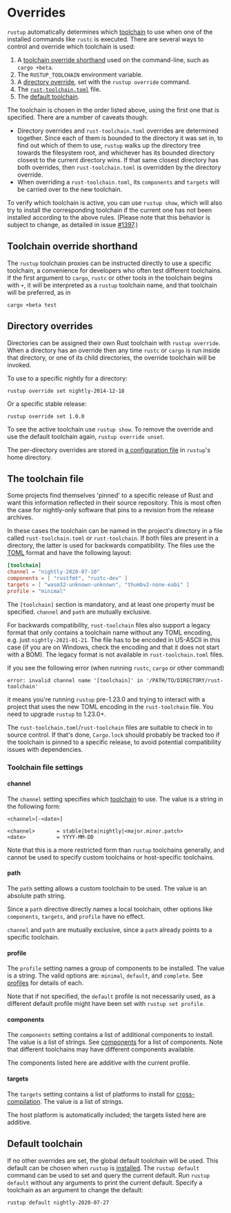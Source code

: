 # Overrides

`rustup` automatically determines which [toolchain] to use when one of the
installed commands like `rustc` is executed. There are several ways to control
and override which toolchain is used:

1. A [toolchain override shorthand] used on the command-line, such as `cargo
   +beta`.
2. The `RUSTUP_TOOLCHAIN` environment variable.
3. A [directory override], set with the `rustup override` command.
4. The [`rust-toolchain.toml`] file.
5. The [default toolchain].

The toolchain is chosen in the order listed above, using the first one that is
specified. There are a number of caveats though:

- Directory overrides and `rust-toolchain.toml` overrides are determined together.
  Since each of them is bounded to the directory it was set in, to find out
  which of them to use, `rustup` walks up the directory tree towards the
  filesystem root, and whichever has its bounded directory closest to the
  current directory wins. If that same closest directory has both overrides,
  then `rust-toolchain.toml` is overridden by the directory override.
- When overriding a `rust-toolchain.toml`, its `components` and `targets`
  will be carried over to the new toolchain.

To verify which toolchain is active, you can use `rustup show`,
which will also try to install the corresponding
toolchain if the current one has not been installed according to the above rules.
(Please note that this behavior is subject to change, as detailed in issue [#1397].)

[toolchain]: concepts/toolchains.md
[toolchain override shorthand]: #toolchain-override-shorthand
[directory override]: #directory-overrides
[`rust-toolchain.toml`]: #the-toolchain-file
[default toolchain]: #default-toolchain

## Toolchain override shorthand

The `rustup` toolchain proxies can be instructed directly to use a specific
toolchain, a convenience for developers who often test different toolchains.
If the first argument to `cargo`, `rustc` or other tools in the toolchain
begins with `+`, it will be interpreted as a `rustup` toolchain name, and that
toolchain will be preferred, as in

```console
cargo +beta test
```

## Directory overrides

Directories can be assigned their own Rust toolchain with `rustup override`.
When a directory has an override then any time `rustc` or `cargo` is run
inside that directory, or one of its child directories, the override toolchain
will be invoked.

To use to a specific nightly for a directory:

```console
rustup override set nightly-2014-12-18
```

Or a specific stable release:

```console
rustup override set 1.0.0
```

To see the active toolchain use `rustup show`. To remove the override and use
the default toolchain again, `rustup override unset`.

The per-directory overrides are stored in [a configuration file] in `rustup`'s
home directory.

[a configuration file]: configuration.md

## The toolchain file

Some projects find themselves 'pinned' to a specific release of Rust and want
this information reflected in their source repository. This is most often the
case for nightly-only software that pins to a revision from the release
archives.

In these cases the toolchain can be named in the project's directory in a file
called `rust-toolchain.toml` or `rust-toolchain`. If both files are present in
a directory, the latter is used for backwards compatibility. The files use the
[TOML] format and have the following layout:

[TOML]: https://toml.io/

``` toml
[toolchain]
channel = "nightly-2020-07-10"
components = [ "rustfmt", "rustc-dev" ]
targets = [ "wasm32-unknown-unknown", "thumbv2-none-eabi" ]
profile = "minimal"
```

The `[toolchain]` section is mandatory, and at least one property must be
specified. `channel` and `path` are mutually exclusive.

For backwards compatibility, `rust-toolchain` files also support a legacy
format that only contains a toolchain name without any TOML encoding, e.g.
just `nightly-2021-01-21`. The file has to be encoded in US-ASCII in this case
(if you are on Windows, check the encoding and that it does not start with a
BOM). The legacy format is not available in `rust-toolchain.toml` files.

If you see the following error (when running `rustc`, `cargo` or other command)

```
error: invalid channel name '[toolchain]' in '/PATH/TO/DIRECTORY/rust-toolchain'
```

it means you're running `rustup` pre-1.23.0 and trying to interact with a project
that uses the new TOML encoding in the `rust-toolchain` file. You need to upgrade
`rustup` to 1.23.0+.

The `rust-toolchain.toml`/`rust-toolchain` files are suitable to check in to
source control. If that's done, `Cargo.lock` should probably be tracked too if
the toolchain is pinned to a specific release, to avoid potential compatibility
issues with dependencies.

### Toolchain file settings

#### channel

The `channel` setting specifies which [toolchain] to use. The value is a
string in the following form:

```
<channel>[-<date>]

<channel>       = stable|beta|nightly|<major.minor.patch>
<date>          = YYYY-MM-DD
```

Note that this is a more restricted form than `rustup` toolchains
generally, and cannot be used to specify custom toolchains or
host-specific toolchains.

[toolchain]: concepts/toolchains.md

#### path

The `path` setting allows a custom toolchain to be used. The value is an
absolute path string.

Since a `path` directive directly names a local toolchain, other options
like `components`, `targets`, and `profile` have no effect.

`channel` and `path` are mutually exclusive, since a `path` already
points to a specific toolchain.

#### profile

The `profile` setting names a group of components to be installed. The
value is a string. The valid options are: `minimal`, `default`, and
`complete`. See [profiles] for details of each.

Note that if not specified, the `default` profile is not necessarily
used, as a different default profile might have been set with `rustup
set profile`.

[profiles]: concepts/profiles.md

#### components

The `components` setting contains a list of additional components to
install. The value is a list of strings. See [components] for a list of
components. Note that different toolchains may have different components
available.

The components listed here are additive with the current profile.

[components]: concepts/components.md

#### targets

The `targets` setting contains a list of platforms to install for
[cross-compilation]. The value is a list of strings.

The host platform is automatically included; the targets listed here are
additive.

[cross-compilation]: https://rust-lang.github.io/rustup/cross-compilation.html

## Default toolchain

If no other overrides are set, the global default toolchain will be used. This
default can be chosen when `rustup` is [installed]. The `rustup default`
command can be used to set and query the current default. Run `rustup default`
without any arguments to print the current default. Specify a toolchain as an
argument to change the default:

```console
rustup default nightly-2020-07-27
```

[installed]: installation/index.md
[#1397]: https://github.com/rust-lang/rustup/issues/1397
